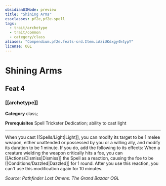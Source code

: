 ```yaml
---
obsidianUIMode: preview
title: "Shining Arms"
cssclasses: pf2e,pf2e-spell
tags:
  - trait/archetype
  - trait/common
  - category/class
aliases: "Compendium.pf2e.feats-srd.Item.iAziUKdxgy4k4ypY"
license: OGL
---
```

# Shining Arms
## Feat 4
### [[archetype]]

**Category** class; 



**Prerequisites** Spell Trickster Dedication; ability to cast light
* * *
When you cast [[Spells/Light|Light]], you can modify its target to be 1 melee weapon, either unattended or possessed by you or a willing ally, and modify its duration to be 1 minute. If you do, add the following to its effects: When a creature wielding the weapon critically hits a foe, you can [[Actions/Dismiss|Dismiss]] the Spell as a reaction, causing the foe to be [[Conditions/Dazzled|Dazzled]] for 1 round. After you use this reaction, you can't use this modification again for 10 minutes.

*Source: Pathfinder Lost Omens: The Grand Bazaar*
*OGL*